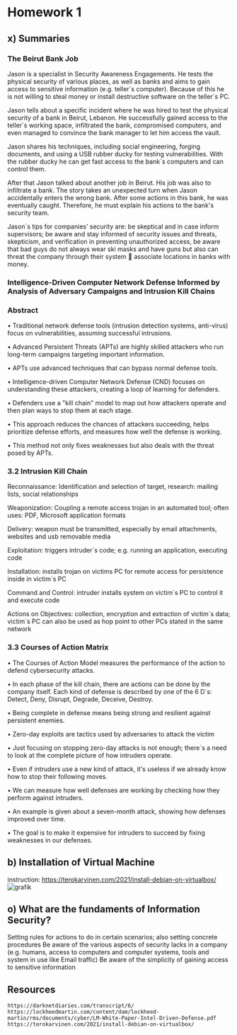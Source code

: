 # Homework 1

## x) Summaries

### The Beirut Bank Job
Jason is a specialist in Security Awareness Engagements.
He tests the physical security of various places, as well as banks and aims to gain access to sensitive information (e.g. teller´s computer). Because of this he is not willing to steal money or install destructive software on the teller´s PC. 

Jason tells about a specific incident where he was hired to test the physical security of a bank in Beirut, Lebanon. 
He successfully gained access to the teller´s working space, infiltrated the bank, compromised computers, and even managed to convince the bank manager to let him access the vault. 

Jason shares his techniques, including social engineering, forging documents, and using a USB rubber ducky for testing vulnerabilities. With the rubber ducky he can get fast access to the bank´s computers and can control them.

After that Jason talked about another job in Beirut. His job was also to infiltrate a bank. 
The story takes an unexpected turn when Jason accidentally enters the wrong bank. After some actions in this bank, he was eventually caught. Therefore, he must explain his actions to the bank's security team. 

Jason´s tips for companies’ security are: be skeptical and in case inform supervisors; be aware and stay informed of security issues and threats, skepticism, and verification in preventing unauthorized access, be aware that bad guys do not always wear ski masks and have guns but also can threat the company through their system  associate locations in banks with money.


### Intelligence-Driven Computer Network Defense Informed by Analysis of Adversary Campaigns and Intrusion Kill Chains

### Abstract 
•	Traditional network defense tools (intrusion detection systems, anti-virus) focus on vulnerabilities, assuming successful intrusions.

•	Advanced Persistent Threats (APTs) are highly skilled attackers who run long-term campaigns targeting important information.

•	APTs use advanced techniques that can bypass normal defense tools.

•	Intelligence-driven Computer Network Defense (CND) focuses on understanding these attackers, creating a loop of learning for defenders.

•	Defenders use a "kill chain" model to map out how attackers operate and then plan ways to stop them at each stage.

•	This approach reduces the chances of attackers succeeding, helps prioritize defense efforts, and measures how well the defense is working.

•	This method not only fixes weaknesses but also deals with the threat posed by APTs.


### 3.2 Intrusion Kill Chain
Reconnaissance: Identification and selection of target, research: mailing lists, social relationships

Weaponization: Coupling a remote access trojan in an automated tool; often uses: PDF, Microsoft application formats

Delivery: weapon must be transmitted, especially by email attachments, websites and usb removable media

Exploitation: triggers intruder´s code; e.g. running an application, executing code

Installation: installs trojan on victims PC for remote access for persistence inside in victim´s PC

Command and Control: intruder installs system on victim´s PC to control it and execute code

Actions on Objectives: collection, encryption and extraction of victim´s data; victim´s PC can also be used as hop point to other PCs stated in the same network


### 3.3 Courses of Action Matrix
•	The Courses of Action Model measures the performance of the action to defend cybersecurity attacks. 

•	In each phase of the kill chain, there are actions can be done by the company itself. Each kind of defense is described by one of the 6 D´s: Detect, Deny, Disrupt, Degrade, Deceive, Destroy. 

•	Being complete in defense means being strong and resilient against persistent enemies.

•	Zero-day exploits are tactics used by adversaries to attack the victim

•	Just focusing on stopping zero-day attacks is not enough; there´s a need to look at the complete picture of how intruders operate.

•	Even if intruders use a new kind of attack, it's useless if we already know how to stop their following moves.

•	We can measure how well defenses are working by checking how they perform against intruders.

•	An example is given about a seven-month attack, showing how defenses improved over time.

•	The goal is to make it expensive for intruders to succeed by fixing weaknesses in our defenses.



## b) Installation of Virtual Machine
instruction: https://terokarvinen.com/2021/install-debian-on-virtualbox/
![grafik](https://github.com/danielginfinland/InformationSecurityCourse/assets/156656492/2db3dc76-d8a2-4ffe-970d-c3f4e3c0e3d0)



## o) What are the fundaments of Information Security?

Setting rules for actions to do in certain scenarios; also setting concrete procedures
Be aware of the various aspects of security lacks in a company (e.g. humans, access to computers and computer systems, tools and system in use like Email traffic)
Be aware of the simplicity of gaining access to sensitive information



## Resources
    https://darknetdiaries.com/transcript/6/
    https://lockheedmartin.com/content/dam/lockheed-martin/rms/documents/cyber/LM-White-Paper-Intel-Driven-Defense.pdf
    https://terokarvinen.com/2021/install-debian-on-virtualbox/
